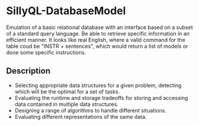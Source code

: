 # SillyQL-DatabaseModel
Emulation of a basic relational database with an interface based on a subset of a standard query language. Be able to retrieve specific information in an efficient manner. It looks like real English, where a valid command for the table coud be "INSTR + sentences", which would return a list of models or done some specific instructions.
## Description
* Selecting appropriate data structures for a given problem, detecting which will be the optimal for a set of tasks.
* Evaluating the runtime and storage tradeoffs for storing and accessing data contained in multiple data structures.
* Designing a range of algorithms to handle different situations.
* Evaluating different representations of the same data.
